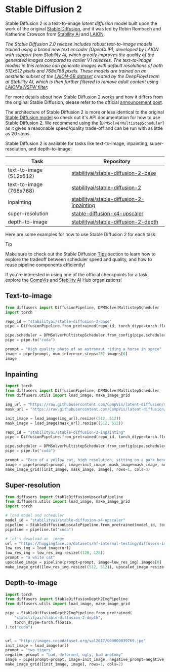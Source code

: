 <!--Copyright 2025 The HuggingFace Team. All rights reserved.

Licensed under the Apache License, Version 2.0 (the "License"); you may not use this file except in compliance with
the License. You may obtain a copy of the License at

http://www.apache.org/licenses/LICENSE-2.0

Unless required by applicable law or agreed to in writing, software distributed under the License is distributed on
an "AS IS" BASIS, WITHOUT WARRANTIES OR CONDITIONS OF ANY KIND, either express or implied. See the License for the
specific language governing permissions and limitations under the License.
-->

# Stable Diffusion 2

Stable Diffusion 2 is a text-to-image _latent diffusion_ model built upon the work of the original [Stable Diffusion](https://stability.ai/blog/stable-diffusion-public-release), and it was led by Robin Rombach and Katherine Crowson from [Stability AI](https://stability.ai/) and [LAION](https://laion.ai/).

*The Stable Diffusion 2.0 release includes robust text-to-image models trained using a brand new text encoder (OpenCLIP), developed by LAION with support from Stability AI, which greatly improves the quality of the generated images compared to earlier V1 releases. The text-to-image models in this release can generate images with default resolutions of both 512x512 pixels and 768x768 pixels.
These models are trained on an aesthetic subset of the [LAION-5B dataset](https://laion.ai/blog/laion-5b/) created by the DeepFloyd team at Stability AI, which is then further filtered to remove adult content using [LAION’s NSFW filter](https://openreview.net/forum?id=M3Y74vmsMcY).*

For more details about how Stable Diffusion 2 works and how it differs from the original Stable Diffusion, please refer to the official [announcement post](https://stability.ai/blog/stable-diffusion-v2-release).

The architecture of Stable Diffusion 2 is more or less identical to the original [Stable Diffusion model](./text2img) so check out it's API documentation for how to use Stable Diffusion 2. We recommend using the [`DPMSolverMultistepScheduler`] as it gives a reasonable speed/quality trade-off and can be run with as little as 20 steps.

Stable Diffusion 2 is available for tasks like text-to-image, inpainting, super-resolution, and depth-to-image:

| Task                    | Repository                                                                                                    |
|-------------------------|---------------------------------------------------------------------------------------------------------------|
| text-to-image (512x512) | [stabilityai/stable-diffusion-2-base](https://huggingface.co/stabilityai/stable-diffusion-2-base)             |
| text-to-image (768x768) | [stabilityai/stable-diffusion-2](https://huggingface.co/stabilityai/stable-diffusion-2)                       |
| inpainting              | [stabilityai/stable-diffusion-2-inpainting](https://huggingface.co/stabilityai/stable-diffusion-2-inpainting) |
| super-resolution        | [stable-diffusion-x4-upscaler](https://huggingface.co/stabilityai/stable-diffusion-x4-upscaler)               |
| depth-to-image          | [stabilityai/stable-diffusion-2-depth](https://huggingface.co/stabilityai/stable-diffusion-2-depth)           |

Here are some examples for how to use Stable Diffusion 2 for each task:

> [!TIP]
> Make sure to check out the Stable Diffusion [Tips](overview#tips) section to learn how to explore the tradeoff between scheduler speed and quality, and how to reuse pipeline components efficiently!
>
> If you're interested in using one of the official checkpoints for a task, explore the [CompVis](https://huggingface.co/CompVis) and [Stability AI](https://huggingface.co/stabilityai) Hub organizations!

## Text-to-image

```py
from diffusers import DiffusionPipeline, DPMSolverMultistepScheduler
import torch

repo_id = "stabilityai/stable-diffusion-2-base"
pipe = DiffusionPipeline.from_pretrained(repo_id, torch_dtype=torch.float16, variant="fp16")

pipe.scheduler = DPMSolverMultistepScheduler.from_config(pipe.scheduler.config)
pipe = pipe.to("cuda")

prompt = "High quality photo of an astronaut riding a horse in space"
image = pipe(prompt, num_inference_steps=25).images[0]
image
```

## Inpainting

```py
import torch
from diffusers import DiffusionPipeline, DPMSolverMultistepScheduler
from diffusers.utils import load_image, make_image_grid

img_url = "https://raw.githubusercontent.com/CompVis/latent-diffusion/main/data/inpainting_examples/overture-creations-5sI6fQgYIuo.png"
mask_url = "https://raw.githubusercontent.com/CompVis/latent-diffusion/main/data/inpainting_examples/overture-creations-5sI6fQgYIuo_mask.png"

init_image = load_image(img_url).resize((512, 512))
mask_image = load_image(mask_url).resize((512, 512))

repo_id = "stabilityai/stable-diffusion-2-inpainting"
pipe = DiffusionPipeline.from_pretrained(repo_id, torch_dtype=torch.float16, variant="fp16")

pipe.scheduler = DPMSolverMultistepScheduler.from_config(pipe.scheduler.config)
pipe = pipe.to("cuda")

prompt = "Face of a yellow cat, high resolution, sitting on a park bench"
image = pipe(prompt=prompt, image=init_image, mask_image=mask_image, num_inference_steps=25).images[0]
make_image_grid([init_image, mask_image, image], rows=1, cols=3)
```

## Super-resolution

```py
from diffusers import StableDiffusionUpscalePipeline
from diffusers.utils import load_image, make_image_grid
import torch

# load model and scheduler
model_id = "stabilityai/stable-diffusion-x4-upscaler"
pipeline = StableDiffusionUpscalePipeline.from_pretrained(model_id, torch_dtype=torch.float16)
pipeline = pipeline.to("cuda")

# let's download an  image
url = "https://huggingface.co/datasets/hf-internal-testing/diffusers-images/resolve/main/sd2-upscale/low_res_cat.png"
low_res_img = load_image(url)
low_res_img = low_res_img.resize((128, 128))
prompt = "a white cat"
upscaled_image = pipeline(prompt=prompt, image=low_res_img).images[0]
make_image_grid([low_res_img.resize((512, 512)), upscaled_image.resize((512, 512))], rows=1, cols=2)
```

## Depth-to-image

```py
import torch
from diffusers import StableDiffusionDepth2ImgPipeline
from diffusers.utils import load_image, make_image_grid

pipe = StableDiffusionDepth2ImgPipeline.from_pretrained(
    "stabilityai/stable-diffusion-2-depth",
    torch_dtype=torch.float16,
).to("cuda")


url = "http://images.cocodataset.org/val2017/000000039769.jpg"
init_image = load_image(url)
prompt = "two tigers"
negative_prompt = "bad, deformed, ugly, bad anotomy"
image = pipe(prompt=prompt, image=init_image, negative_prompt=negative_prompt, strength=0.7).images[0]
make_image_grid([init_image, image], rows=1, cols=2)
```
